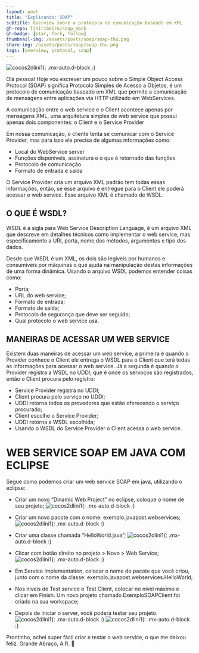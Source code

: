 ```yaml
---
layout: post
title: "Explicando: SOAP"
subtitle: Overview sobre o protocolo de comunicação baseado em XML
gh-repo: liniribeiro/soap_mock
gh-badge: [star, fork, follow]
thumbnail-img: /assets/posts/soap/soap-thu.png
share-img: /assets/posts/soap/soap-thu.png
tags: [overview, protocol, soap]
---
```

![cocos2dlini1](/assets/posts/soap/soap-alini.png){: .mx-auto.d-block :}

Olá pessoa! Hoje vou escrever um pouco sobre o Simple Object Access Protocol (SOAP) significa Protocolo Simples de Acesso a Objetos, é um protocolo de comunicação baseado em XML que permite a comunicação de mensagens entre aplicações via HTTP  utilizado em WebServices.


A comunicação entre o web service e o Client acontece apenas por mensagens XML, uma arquitetura simples de web service que possui apenas dois componentes: o Client e o Service Provider

Em nossa comunicação, o cliente tenta se comunicar com o Service Provider, mas para isso ele precisa de algumas informações como:
- Local do WebService server
- Funções disponíveis, assinatura e o que é retornado das funções
- Protocolo de comunicação
- Formato de entrada e saída

O Service Provider cria um arquivo XML padrão tem todas essas informações, então, se esse arquivo é entregue para o Client ele poderá acessar o web service. Esse arquivo XML é chamado de WSDL.


## O QUE É WSDL?
WSDL é a sigla para Web Service Description Language, é um arquivo XML que descreve em detalhes técnicos como implementar o web service, mas especificamente a URI, porta, nome dos métodos, argumentos e tipo dos dados.

Desde que WSDL é um XML, os dois são legíveis por humanos e consumíveis por máquinas o que ajuda na manipulação destas informações de uma forma dinâmica.
Usando o arquivo WSDL podemos entender coisas como:
- Porta;
- URL do web service;
- Formato de entrada;
- Formato de saída;
- Protocolo de segurança que deve ser seguido;
- Qual protocolo o web service usa.


## MANEIRAS DE ACESSAR UM WEB SERVICE

Existem duas maneiras de acessar um web service, a primeira é quando o Provider conhece o Client ele entrega o WSDL para o Client que terá todas as informações para acessar o web service.
Já a segunda é quando o Provider registra a WSDL no UDDI, que é onde os servoços são registrados, então o Client procura pelo registro:

- Service Provider registra no UDDI;
- Client procura pelo serviço no UDDI;
- UDDI retorna todos os provedores que estão oferecendo o serviço procurado;
- Client escolhe o Service Provider;
- UDDI retorna a WSDL escolhida;
- Usando o WSDL do Service Provider o Client acessa o web service.



# WEB SERVICE SOAP EM JAVA COM ECLIPSE

Segue como podemos criar um web service SOAP em java, utilizando o eclipse:
- Criar um novo “Dinamic Web Project” no eclipse, coloque o nome de seu projeto;
![cocos2dlini1](/assets/posts/soap/soap1.png){: .mx-auto.d-block :}

- Criar um novo pacote com o nome: exemplo.javapost.webservices;
![cocos2dlini1](/assets/posts/soap/soap2.png){: .mx-auto.d-block :}

- Criar uma classe chamada “HelloWorld.java”;
![cocos2dlini1](/assets/posts/soap/soap3.png){: .mx-auto.d-block :}

- Clicar com botão direito no projeto > Novo > Web Service;
![cocos2dlini1](/assets/posts/soap/soap4.png){: .mx-auto.d-block :}

- Em Service Implementation, colocar o nome do pacote que você criou, junto com o nome da classe: exemplo.javapost.webservices.HelloWorld;
- Nos níveis de Test service e Test Client, colocar no nível máximo e clicar em Finish. Um novo projeto chamado ExemploSOAPClient foi criado na sua workspace;
- Depois de iniciar o server, você poderá testar seu projeto.
![cocos2dlini1](/assets/posts/soap/soap5.png){: .mx-auto.d-block :}
![cocos2dlini1](/assets/posts/soap/soap6.png){: .mx-auto.d-block :}

Prontinho, achei super fácil criar e testar o web service, o que me deixou feliz.
Grande Abraço, A.R. 🙂
